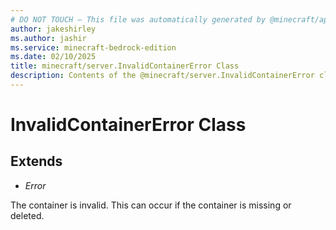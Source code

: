 ```yaml
---
# DO NOT TOUCH — This file was automatically generated by @minecraft/api-docs-generator, to report problems file an issue at https://github.com/Mojang/minecraft-scripting-libraries
author: jakeshirley
ms.author: jashir
ms.service: minecraft-bedrock-edition
ms.date: 02/10/2025
title: minecraft/server.InvalidContainerError Class
description: Contents of the @minecraft/server.InvalidContainerError class.
---
```

# InvalidContainerError Class

## Extends
- *Error*

The container is invalid. This can occur if the container is missing or deleted.
